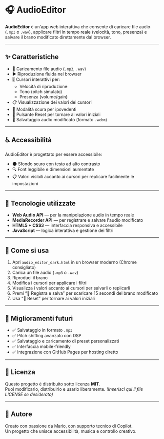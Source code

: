 # 🎧 AudioEditor

**AudioEditor** è un'app web interattiva che consente di caricare file audio (`.mp3` o `.wav`), applicare filtri in tempo reale (velocità, tono, presenza) e salvare il brano modificato direttamente dal browser.

---

## ✨ Caratteristiche

- 🔼 Caricamento file audio (`.mp3`, `.wav`)
- ▶️ Riproduzione fluida nel browser
- 🎚️ Cursori interattivi per:
  - Velocità di riproduzione
  - Tono (pitch simulato)
  - Presenza (volume/gain)
- 📋 Visualizzazione dei valori dei cursori
- 🌙 Modalità scura per ipovedenti
- 🧼 Pulsante Reset per tornare ai valori iniziali
- 💾 Salvataggio audio modificato (formato `.webm`)

---

## ♿ Accessibilità

AudioEditor è progettato per essere accessibile:

- 🌑 Sfondo scuro con testo ad alto contrasto
- 🔍 Font leggibile e dimensioni aumentate
- 📋 Valori visibili accanto ai cursori per replicare facilmente le impostazioni

---

## 🧪 Tecnologie utilizzate

- **Web Audio API** — per la manipolazione audio in tempo reale
- **MediaRecorder API** — per registrare e salvare l'audio modificato
- **HTML5 + CSS3** — interfaccia responsiva e accessibile
- **JavaScript** — logica interattiva e gestione dei filtri

---

## 🚀 Come si usa

1. Apri `audio_editor_dark.html` in un browser moderno (Chrome consigliato)
2. Carica un file audio (`.mp3` o `.wav`)
3. Riproduci il brano
4. Modifica i cursori per applicare i filtri
5. Visualizza i valori accanto ai cursori per salvarli o replicarli
6. Premi “💾 Registra e salva” per scaricare 15 secondi del brano modificato
7. Usa “🧼 Reset” per tornare ai valori iniziali

---

## 🔮 Miglioramenti futuri

- ✅ Salvataggio in formato `.mp3`
- ✅ Pitch shifting avanzato con DSP
- ✅ Salvataggio e caricamento di preset personalizzati
- ✅ Interfaccia mobile-friendly
- ✅ Integrazione con GitHub Pages per hosting diretto

---

## 📄 Licenza

Questo progetto è distribuito sotto licenza **MIT**.  
Puoi modificarlo, distribuirlo e usarlo liberamente. *(Inserisci qui il file LICENSE se desiderato)*

---

## 👤 Autore

Creato con passione da Mario, con supporto tecnico di Copilot.  
Un progetto che unisce accessibilità, musica e controllo creativo.

